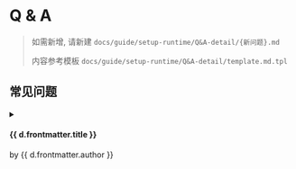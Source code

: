 # Q & A

> 如需新增, 请新建 `docs/guide/setup-runtime/Q&A-detail/{新问题}.md`
>
> 内容参考模板 `docs/guide/setup-runtime/Q&A-detail/template.md.tpl`

## 常见问题

<script setup lang="ts">
import { data } from './Q&A-detail/list.data.ts'

</script>

<div>
    <details v-for="d of data" class="qa-list">
        <summary class="title">
            <h4 class="link" target="_blank" > {{ d.frontmatter.title }}</h4>
            <span class="author">by {{ d.frontmatter.author }}</span>
        </summary>
        <div class="detail" v-html="d.html"></div>
    </details>
</div>

<style lang="sass">
.qa-list
    .title
        display: flex
        &::before
            content: '>'
            margin-right: 10px
        .link
            flex: 1
            cursor: pointer
        .author
            font-size: 12px
    .detail
        margin-left: 20px
        background: aliceblue
        padding: 5px 10px
        border-bottom-left-radius: 10px
        border-bottom-right-radius: 10px
</style>
